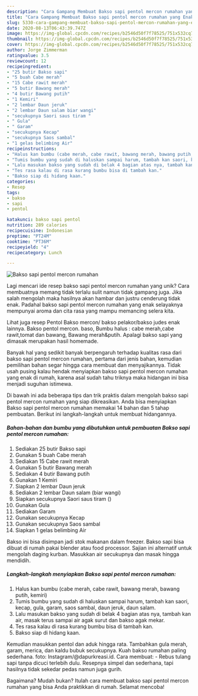 ```yaml
---
description: "Cara Gampang Membuat Bakso sapi pentol mercon rumahan yang Enak"
title: "Cara Gampang Membuat Bakso sapi pentol mercon rumahan yang Enak"
slug: 5330-cara-gampang-membuat-bakso-sapi-pentol-mercon-rumahan-yang-enak
date: 2020-08-13T06:43:39.747Z
image: https://img-global.cpcdn.com/recipes/b2546d50f7f78525/751x532cq70/bakso-sapi-pentol-mercon-rumahan-foto-resep-utama.jpg
thumbnail: https://img-global.cpcdn.com/recipes/b2546d50f7f78525/751x532cq70/bakso-sapi-pentol-mercon-rumahan-foto-resep-utama.jpg
cover: https://img-global.cpcdn.com/recipes/b2546d50f7f78525/751x532cq70/bakso-sapi-pentol-mercon-rumahan-foto-resep-utama.jpg
author: Jorge Zimmerman
ratingvalue: 3.5
reviewcount: 12
recipeingredient:
- "25 butir Bakso sapi"
- "5 buah Cabe merah"
- "15 Cabe rawit merah"
- "5 butir Bawang merah"
- "4 butir Bawang putih"
- "1 Kemiri"
- "2 lembar Daun jeruk"
- "2 lembar Daun salam biar wangi"
- "secukupnya Saori saus tiram "
- " Gula"
- " Garam"
- "secukupnya Kecap"
- "secukupnya Saos sambal"
- "1 gelas belimbing Air"
recipeinstructions:
- "Halus kan bumbu (cabe merah, cabe rawit, bawang merah, bawang putih, kemiri)"
- "Tumis bumbu yang sudah di haluskan sampai harum, tambah kan saori, kecap, gula, garam, saos sambal, daun jeruk, daun salam."
- "Lalu masukan bakso yang sudah di belak 4 bagian atas nya, tambah kan air, masak terus sampai air agak surut dan bakso agak mekar."
- "Tes rasa kalau di rasa kurang bumbu bisa di tambah kan."
- "Bakso siap di hidang kaan."
categories:
- Resep
tags:
- bakso
- sapi
- pentol

katakunci: bakso sapi pentol 
nutrition: 289 calories
recipecuisine: Indonesian
preptime: "PT24M"
cooktime: "PT36M"
recipeyield: "4"
recipecategory: Lunch

---
```



![Bakso sapi pentol mercon rumahan](https://img-global.cpcdn.com/recipes/b2546d50f7f78525/751x532cq70/bakso-sapi-pentol-mercon-rumahan-foto-resep-utama.jpg)

Lagi mencari ide resep bakso sapi pentol mercon rumahan yang unik? Cara membuatnya memang tidak terlalu sulit namun tidak gampang juga. Jika salah mengolah maka hasilnya akan hambar dan justru cenderung tidak enak. Padahal bakso sapi pentol mercon rumahan yang enak selayaknya mempunyai aroma dan cita rasa yang mampu memancing selera kita.

Lihat juga resep Pentol Bakso mercon/ bakso pelakor/bakso judes enak lainnya. Bakso pentol mercon. baso, Bumbu halus : cabe merah,cabe rawit,tomat dan bawang, Bawang merah&amp;putih. Apalagi bakso sapi yang dimasak merupakan hasil homemade.

Banyak hal yang sedikit banyak berpengaruh terhadap kualitas rasa dari bakso sapi pentol mercon rumahan, pertama dari jenis bahan, kemudian pemilihan bahan segar hingga cara membuat dan menyajikannya. Tidak usah pusing kalau hendak menyiapkan bakso sapi pentol mercon rumahan yang enak di rumah, karena asal sudah tahu triknya maka hidangan ini bisa menjadi suguhan istimewa.


Di bawah ini ada beberapa tips dan trik praktis dalam mengolah bakso sapi pentol mercon rumahan yang siap dikreasikan. Anda bisa menyiapkan Bakso sapi pentol mercon rumahan memakai 14 bahan dan 5 tahap pembuatan. Berikut ini langkah-langkah untuk membuat hidangannya.

<!--inarticleads1-->

##### Bahan-bahan dan bumbu yang dibutuhkan untuk pembuatan Bakso sapi pentol mercon rumahan:

1. Sediakan 25 butir Bakso sapi
1. Gunakan 5 buah Cabe merah
1. Sediakan 15 Cabe rawit merah
1. Gunakan 5 butir Bawang merah
1. Sediakan 4 butir Bawang putih
1. Gunakan 1 Kemiri
1. Siapkan 2 lembar Daun jeruk
1. Sediakan 2 lembar Daun salam (biar wangi)
1. Siapkan secukupnya Saori saus tiram ()
1. Gunakan  Gula
1. Sediakan  Garam
1. Gunakan secukupnya Kecap
1. Gunakan secukupnya Saos sambal
1. Siapkan 1 gelas belimbing Air


Bakso ini bisa disimpan jadi stok makanan dalam freezer. Bakso sapi bisa dibuat di rumah pakai blender atau food processor. Sajian ini alternatif untuk mengolah daging kurban. Masukkan air secukupnya dan masak hingga mendidih. 

<!--inarticleads2-->

##### Langkah-langkah menyiapkan Bakso sapi pentol mercon rumahan:

1. Halus kan bumbu (cabe merah, cabe rawit, bawang merah, bawang putih, kemiri)
1. Tumis bumbu yang sudah di haluskan sampai harum, tambah kan saori, kecap, gula, garam, saos sambal, daun jeruk, daun salam.
1. Lalu masukan bakso yang sudah di belak 4 bagian atas nya, tambah kan air, masak terus sampai air agak surut dan bakso agak mekar.
1. Tes rasa kalau di rasa kurang bumbu bisa di tambah kan.
1. Bakso siap di hidang kaan.


Kemudian masukkan pentol dan aduk hingga rata. Tambahkan gula merah, garam, merica, dan kaldu bubuk secukupnya. Kuah bakso rumahan paling sederhana. foto: Instagram/@dapurkreasi.id. Cara membuat: - Rebus tulang sapi tanpa dicuci terlebih dulu. Resepnya simpel dan sederhana, tapi hasilnya tidak sekedar pedas namun juga gurih. 

Bagaimana? Mudah bukan? Itulah cara membuat bakso sapi pentol mercon rumahan yang bisa Anda praktikkan di rumah. Selamat mencoba!
